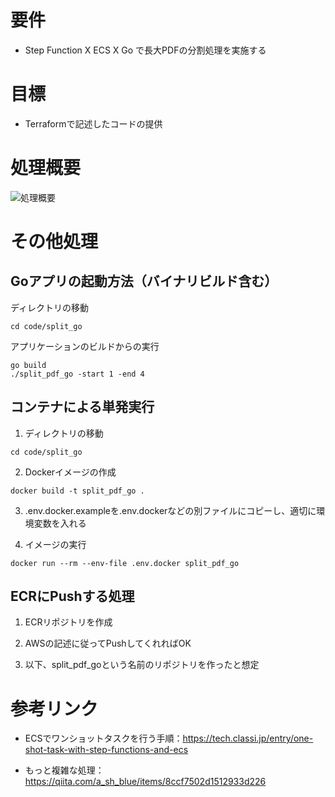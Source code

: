 # 要件
- Step Function X ECS X Go で長大PDFの分割処理を実施する

# 目標
- Terraformで記述したコードの提供

# 処理概要
![処理概要](https://i.gyazo.com/431ef139b1108823c996cfab249b65e6.png)

# その他処理
## Goアプリの起動方法（バイナリビルド含む）
ディレクトリの移動
```
cd code/split_go
```

アプリケーションのビルドからの実行
```
go build
./split_pdf_go -start 1 -end 4
```

## コンテナによる単発実行
1. ディレクトリの移動
```
cd code/split_go
```

2. Dockerイメージの作成
```
docker build -t split_pdf_go .
```

3. .env.docker.exampleを.env.dockerなどの別ファイルにコピーし、適切に環境変数を入れる

4. イメージの実行
```
docker run --rm --env-file .env.docker split_pdf_go
```
## ECRにPushする処理
1. ECRリポジトリを作成

2. AWSの記述に従ってPushしてくれればOK

3. 以下、split_pdf_goという名前のリポジトリを作ったと想定
# 参考リンク
- ECSでワンショットタスクを行う手順：https://tech.classi.jp/entry/one-shot-task-with-step-functions-and-ecs

- もっと複雑な処理：https://qiita.com/a_sh_blue/items/8ccf7502d1512933d226